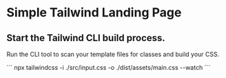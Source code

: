 # Simple Tailwind Landing Page

## Start the Tailwind CLI build process.
Run the CLI tool to scan your template files for classes and build your CSS.

´´´
npx tailwindcss -i ./src/input.css -o ./dist/assets/main.css --watch
´´´